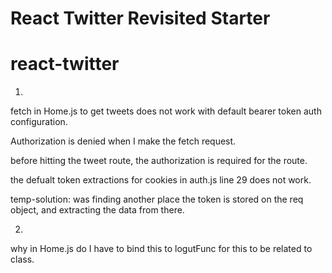 # React Twitter Revisited Starter
# react-twitter

1.

fetch in Home.js to get tweets does not work with default bearer token auth configuration.

Authorization is denied when I make the fetch request. 

before hitting the tweet route, the authorization is required for the route. 

the defualt token extractions for cookies in auth.js line 29 does not work.

temp-solution: was finding another place the token is stored on the req object, and extracting the data from there. 



2.
why in Home.js do I have to bind this to logutFunc for this to be related to class.